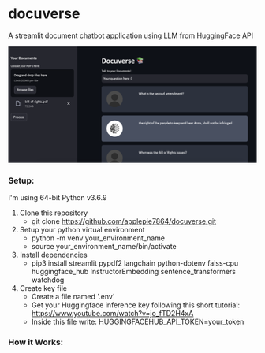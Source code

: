 # docuverse
A streamlit document chatbot application using LLM from HuggingFace API

![Application](./img-folder/docuverse-img.png)

### Setup:
I'm using 64-bit Python v3.6.9
1. Clone this repository
   - git clone https://github.com/applepie7864/docuverse.git
2. Setup your python virtual environment
   - python -m venv your_environment_name
   - source your_environment_name/bin/activate
3. Install dependencies
   - pip3 install streamlit pypdf2 langchain python-dotenv faiss-cpu huggingface_hub InstructorEmbedding sentence_transformers watchdog
4. Create key file
   - Create a file named '.env'
   - Get your Huggingface inference key following this short tutorial: https://www.youtube.com/watch?v=jo_fTD2H4xA
   - Inside this file write: HUGGINGFACEHUB_API_TOKEN=your_token

### How it Works:

